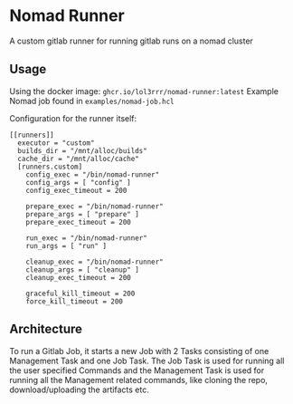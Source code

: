 # Nomad Runner
A custom gitlab runner for running gitlab runs on a nomad cluster

## Usage
Using the docker image: `ghcr.io/lol3rrr/nomad-runner:latest`
Example Nomad job found in `examples/nomad-job.hcl`

Configuration for the runner itself:
```
[[runners]]
  executor = "custom"
  builds_dir = "/mnt/alloc/builds"
  cache_dir = "/mnt/alloc/cache"
  [runners.custom]
    config_exec = "/bin/nomad-runner"
    config_args = [ "config" ]
    config_exec_timeout = 200

    prepare_exec = "/bin/nomad-runner"
    prepare_args = [ "prepare" ]
    prepare_exec_timeout = 200

    run_exec = "/bin/nomad-runner"
    run_args = [ "run" ]

    cleanup_exec = "/bin/nomad-runner"
    cleanup_args = [ "cleanup" ]
    cleanup_exec_timeout = 200

    graceful_kill_timeout = 200
    force_kill_timeout = 200
```

## Architecture
To run a Gitlab Job, it starts a new Job with 2 Tasks consisting of one Management Task and one
Job Task. The Job Task is used for running all the user specified Commands and the Management Task
is used for running all the Management related commands, like cloning the repo, download/uploading
the artifacts etc.
